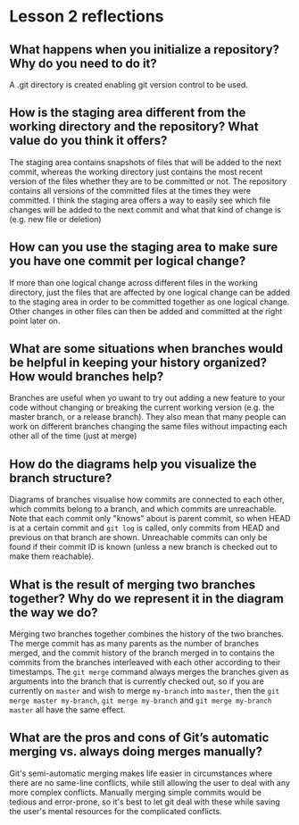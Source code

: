 # Lesson 2 reflections
## What happens when you initialize a repository? Why do you need to do it?
A .git directory is created enabling git version control to be used.

## How is the staging area different from the working directory and the repository? What value do you think it offers?
The staging area contains snapshots of files that will be added to the next commit, whereas the working directory just contains the most recent version of the files whether they are to be committed or not. The repository contains all versions of the committed files at the times they were committed. I think the staging area offers a way to easily see which file changes will be added to the next commit and what that kind of change is (e.g. new file or deletion)

## How can you use the staging area to make sure you have one commit per logical change?
If more than one logical change across different files in the working directory, just the files that are affected by one logical change can be added to the staging area in order to be committed together as one logical change. Other changes in other files can then be added and committed at the right point later on.

## What are some situations when branches would be helpful in keeping your history organized? How would branches help?
Branches are useful when yo uwant to try out adding a new feature to your code without changing or breaking the current working version (e.g. the master branch, or a release branch). They also mean that many people can work on different branches changing the same files without impacting each other all of the time (just at merge)

## How do the diagrams help you visualize the branch structure?
Diagrams of branches visualise how commits are connected to each other, which commits belong to a branch, and which commits are unreachable. Note that each commit only "knows" about is parent commit, so when HEAD is at a certain commit and `git log` is called, only commits from HEAD and previous on that branch are shown. Unreachable commits can only be found if their commit ID is known (unless a new branch is checked out to make them reachable).

## What is the result of merging two branches together? Why do we represent it in the diagram the way we do?
Merging two branches together combines the history of the two branches. The merge commit has as many parents as the number of branches merged, and the commit history of the branch merged in to contains the commits from the branches interleaved with each other according to their timestamps. The `git merge` command always merges the branches given as arguments into the branch that is currently checked out, so if you are currently on `master` and wish to merge `my-branch` into `master`, then the `git merge master my-branch`, `git merge my-branch` and `git merge my-branch master` all have the same effect.

## What are the pros and cons of Git’s automatic merging vs. always doing merges manually?
Git's semi-automatic merging makes life easier in circumstances where there are no same-line conflicts, while still allowing the user to deal with any more complex conflicts. Manually merging simple commits would be tedious and error-prone, so it's best to let git deal with these while saving the user's mental resources for the complicated conflicts.